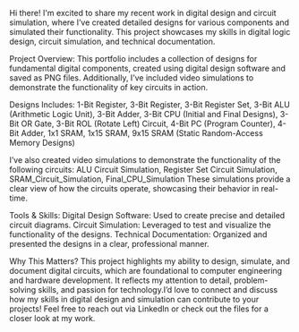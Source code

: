 Hi there! I'm excited to share my recent work in digital design and circuit simulation, where I’ve created detailed designs for various components and simulated their functionality. This project showcases my skills in digital logic design, circuit simulation, and technical documentation.

Project Overview: This portfolio includes a collection of designs for fundamental digital components, created using digital design software and saved as PNG files. Additionally, I’ve included video simulations to demonstrate the functionality of key circuits in action.

Designs Includes: 1-Bit Register, 3-Bit Register, 3-Bit Register Set, 3-Bit ALU (Arithmetic Logic Unit), 3-Bit Adder, 3-Bit CPU (Initial and Final Designs), 3-Bit OR Gate, 3-Bit ROL (Rotate Left) Circuit, 4-Bit PC (Program Counter), 4-Bit Adder, 1x1 SRAM, 1x15 SRAM, 9x15 SRAM (Static Random-Access Memory Designs)

I’ve also created video simulations to demonstrate the functionality of the following circuits: ALU Circuit Simulation, Register Set Circuit Simulation, SRAM_Circuit_Simulation, Final_CPU_Simulation These simulations provide a clear view of how the circuits operate, showcasing their behavior in real-time.

Tools & Skills: Digital Design Software: Used to create precise and detailed circuit diagrams. Circuit Simulation: Leveraged to test and visualize the functionality of the designs. Technical Documentation: Organized and presented the designs in a clear, professional manner.

Why This Matters? This project highlights my ability to design, simulate, and document digital circuits, which are foundational to computer engineering and hardware development. It reflects my attention to detail, problem-solving skills, and passion for technology.I’d love to connect and discuss how my skills in digital design and simulation can contribute to your projects! Feel free to reach out via LinkedIn or check out the files for a closer look at my work.
